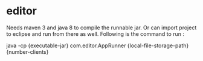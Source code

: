 # editor

Needs maven 3 and java 8 to compile the runnable jar. Or can import project to eclipse and run from there as well.
Following is the command to run :

java -cp {executable-jar} com.editor.AppRunner {local-file-storage-path} {number-clients}
